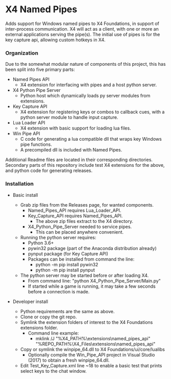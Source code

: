 # X4 Named Pipes
Adds support for Windows named pipes to X4 Foundations, in support of inter-process communication.
X4 will act as a client, with one or more an external applications serving the pipe(s).
The initial use of pipes is for the key capture api, allowing custom hotkeys in X4.

### Organization

Due to the somewhat modular nature of components of this project, this has been split into five primary parts:

* Named Pipes API
  - X4 extension for interfacing with pipes and a host python server.
* X4 Python Pipe Server
  - Python host which dynamically loads py server modules from extensions.
* Key Capture API
  - X4 extension for registering keys or combos to callback cues, with a python server module to handle input capture.
* Lua Loader API
  - X4 extension with basic support for loading lua files.
* Win Pipe API
  - C code for generating a lua compatible dll that wraps key Windows pipe functions.
  - A precompiled dll is included with Named Pipes.

Additional Readme files are located in their corresponding directories.
Secondary parts of this repository include test X4 extensions for the above, and python code for generating releases.


### Installation

* Basic install
  - Grab zip files from the Releases page, for wanted components.
    - Named_Pipes_API requires Lua_Loader_API.
    - Key_Capture_API requires Named_Pipes_API.
      - The above zip files extract to the X4 directory.
    - X4_Python_Pipe_Server needed to service pipes.
      - This can be placed anywhere convenient.
  - Running the python server requires:
    - Python 3.6+
    - pywin32 package (part of the Anaconda distribution already)
    - pynput package (for Key Capture API)
    - Packages can be installed from command the line:
      - python -m pip install pywin32
      - python -m pip install pynput
  - The python server may be started before or after loading X4.
    - From command line: "python X4_Python_Pipe_Server/Main.py"
    - If started while a game is running, it may take a few seconds before a connection is made.
 
* Developer install
  - Python requirements are the same as above.
  - Clone or copy the git repo.
  - Symlink the extension folders of interest to the X4 Foundations extensions folder.
    - Command line example:
      - mklink /J "%X4_PATH%\extensions\named_pipes_api" "%REPO_PATH%\X4_Files\extensions\named_pipes_api"
  - Copy or symlink the winpipe_64.dll to X4 Foundations/ui/core/lualibs
    - Optionally compile the Win_Pipe_API project in Visual Studio (2017) to obtain a fresh winpipe_64.dll.
  - Edit Test_Key_Capture.xml line ~18 to enable a basic test that prints select keys to the chat window.

